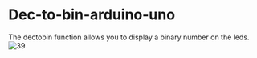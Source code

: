 # Dec-to-bin-arduino-uno
The dectobin function allows you to display a binary number on the leds.
![39](https://user-images.githubusercontent.com/85622683/127166277-36dba615-4f52-4208-891e-995d4f12bd2e.jpg)
